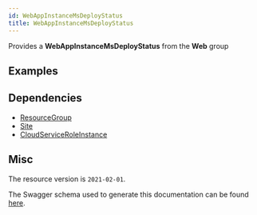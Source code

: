 ```yaml
---
id: WebAppInstanceMsDeployStatus
title: WebAppInstanceMsDeployStatus
---
```

Provides a **WebAppInstanceMsDeployStatus** from the **Web** group
## Examples
## Dependencies
- [ResourceGroup](../Resources/ResourceGroup.md)
- [Site](../Web/Site.md)
- [CloudServiceRoleInstance](../Compute/CloudServiceRoleInstance.md)
## Misc
The resource version is `2021-02-01`.

The Swagger schema used to generate this documentation can be found [here](https://github.com/Azure/azure-rest-api-specs/tree/main/specification/web/resource-manager/Microsoft.Web/stable/2021-02-01/WebApps.json).
